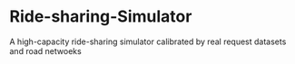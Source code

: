 # Ride-sharing-Simulator
A high-capacity ride-sharing simulator calibrated by real request datasets and road netwoeks
